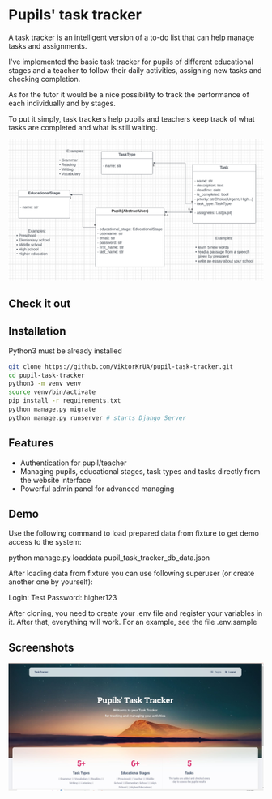 # Pupils' task tracker

A task tracker is an intelligent version of a to-do list that can help manage tasks and assignments.

I've implemented the basic task tracker for pupils of different educational stages and a teacher to follow their daily
activities, assigning new tasks and checking completion. 

As for the tutor it would be a nice possibility to track the performance of each individually and by stages.

To put it simply, task trackers help pupils and teachers keep track of what tasks are completed and what is still waiting.


![Screenshot_1.png](static/assets/img/Screenshot_1.png)

## Check it out



## Installation

Python3 must be already installed


```bash
git clone https://github.com/ViktorKrUA/pupil-task-tracker.git
cd pupil-task-tracker
python3 -m venv venv
source venv/bin/activate
pip install -r requirements.txt
python manage.py migrate
python manage.py runserver # starts Django Server
```


## Features

- Authentication for pupil/teacher
- Managing pupils, educational stages, task types and tasks directly from the website interface
- Powerful admin panel for advanced managing


## Demo

Use the following command to load prepared data from fixture to get demo access to the system:

python manage.py loaddata pupil_task_tracker_db_data.json

After loading data from fixture you can use following superuser (or create another one by yourself):

Login: Test
Password: higher123

After cloning, you need to create your .env file and register your variables in it. After that, everything will work. For an example, see the file .env.sample

## Screenshots

![Screenshot_2.png](static/assets/img/Clipboard02.jpg)
